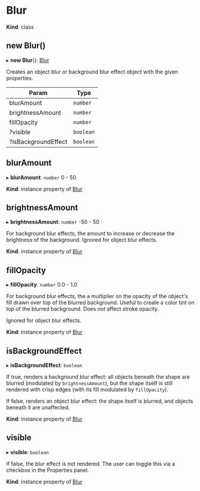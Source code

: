# Blur

**Kind**: class

## new Blur()

▸ **new Blur**(): [Blur](#Blur)

Creates an object blur or background blur effect object with the given properties.

| Param                | Type      |
| -------------------- | --------- |
| blurAmount           | `number`  |
| brightnessAmount     | `number`  |
| fillOpacity          | `number`  |
| ?visible             | `boolean` |
| ?isBackgroundEffect  | `boolean` |

## blurAmount

▸ **blurAmount**: `number` 0 - 50

**Kind**: instance property of [Blur](#Blur)

## brightnessAmount

▸ **brightnessAmount**: `number` -50 - 50

For background blur effects, the amount to increase or decrease the brightness of the background. Ignored for object blur effects.

**Kind**: instance property of [Blur](#Blur)

## fillOpacity

▸ **fillOpacity**: `number` 0.0 - 1.0

For background blur effects, the a multiplier on the opacity of the object's fill drawn over top of the blurred background. Useful to create a color tint on top of the blurred background. Does _not_ affect stroke opacity.

Ignored for object blur effects.

**Kind**: instance property of [Blur](#Blur)

## isBackgroundEffect

▸ **isBackgroundEffect**: `boolean`

If true, renders a background blur effect: all objects beneath the shape are blurred (modulated by `brightnessAmount`), but the shape itself is still rendered with crisp edges (with its fill modulated by `fillOpacity`).

If false, renders an object blur effect: the shape itself is blurred, and objects beneath it are unaffected.

**Kind**: instance property of [Blur](#Blur)

## visible

▸ **visible**: `boolean`

If false, the blur effect is not rendered. The user can toggle this via a checkbox in the Properties panel.

**Kind**: instance property of [Blur](#Blur)
